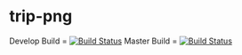 # trip-png
Develop Build = [![Build Status](https://travis-ci.com/crowz-fx/trip-png.svg?token=Bxnc1ZB4abCWx9JBz5fe&branch=develop)](https://travis-ci.com/crowz-fx/trip-png)
Master Build = [![Build Status](https://travis-ci.com/crowz-fx/trip-png.svg?token=Bxnc1ZB4abCWx9JBz5fe&branch=master)](https://travis-ci.com/crowz-fx/trip-png)

